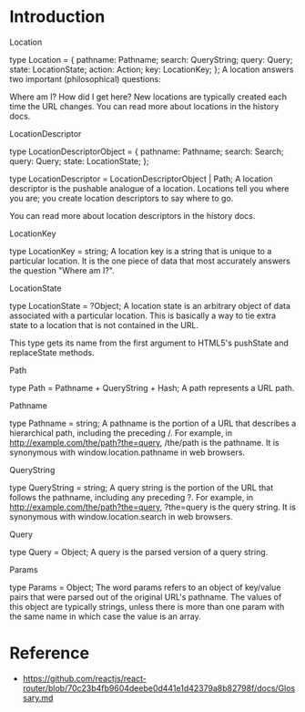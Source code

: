 # Introduction

Location

type Location = {
  pathname: Pathname;
  search: QueryString;
  query: Query;
  state: LocationState;
  action: Action;
  key: LocationKey;
};
A location answers two important (philosophical) questions:

Where am I?
How did I get here?
New locations are typically created each time the URL changes. You can read more about locations in the history docs.

LocationDescriptor

type LocationDescriptorObject = {
  pathname: Pathname;
  search: Search;
  query: Query;
  state: LocationState;
};

type LocationDescriptor = LocationDescriptorObject | Path;
A location descriptor is the pushable analogue of a location. Locations tell you where you are; you create location descriptors to say where to go.

You can read more about location descriptors in the history docs.

LocationKey

type LocationKey = string;
A location key is a string that is unique to a particular location. It is the one piece of data that most accurately answers the question "Where am I?".

LocationState

type LocationState = ?Object;
A location state is an arbitrary object of data associated with a particular location. This is basically a way to tie extra state to a location that is not contained in the URL.

This type gets its name from the first argument to HTML5's pushState and replaceState methods.

Path

type Path = Pathname + QueryString + Hash;
A path represents a URL path.

Pathname

type Pathname = string;
A pathname is the portion of a URL that describes a hierarchical path, including the preceding /. For example, in http://example.com/the/path?the=query, /the/path is the pathname. It is synonymous with window.location.pathname in web browsers.

QueryString

type QueryString = string;
A query string is the portion of the URL that follows the pathname, including any preceding ?. For example, in http://example.com/the/path?the=query, ?the=query is the query string. It is synonymous with window.location.search in web browsers.

Query

type Query = Object;
A query is the parsed version of a query string.

Params

type Params = Object;
The word params refers to an object of key/value pairs that were parsed out of the original URL's pathname. The values of this object are typically strings, unless there is more than one param with the same name in which case the value is an array.



# Reference

 - https://github.com/reactjs/react-router/blob/70c23b4fb9604deebe0d441e1d42379a8b82798f/docs/Glossary.md